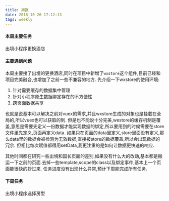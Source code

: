 ```yaml
---
title: 周报
date: 2018-10-26 17:12:13
tags: weekly
---
```


#### 本周主要任务

出境小程序更换酒店

#### 主要遇到问题

本周主要接了出境的更换酒店,同时在项目中新增了`wxstore`这个组件,目前已经和项目完美融合,也增加了之前一些不兼容的地方.
先介绍一下wxstore的使用环境:

1. 针对需要缓存的数据集中管理
2. 针对小程序原生数据绑定存在的不方便性
3. 跨页面数据共享

也就是说基本可以解决之前对vuex的需求,并且wxstore生成的对象也是挂载在全局的,所以vuex也可以获取的到.
但是也不能说十分完美,westore的缓存机制是覆盖,意思是需要先定义一份数据才能实现数据的绑定,所以要用到的时候需要在store文件里先定义,页面再定义data.
如果只在页面的data里定义,store里面没有定义,那么data里的数据会被检测为无效数据,直接被store的数据覆盖,所以会出现数据的冗余.
但相比每次赋值都得用setData,我更注重的是如何让数据更快速的响应.

其他时间都在研究一些出境和国长页面的差别,如果没有什么大的改动,基本都是搬运一下之前的页面.去掉一些template,scope的class以及绑定事件,基本上一个页面能很快的抄过来.
任务进度没有出现什么异常,预计下周能完成所有任务.

#### 下周任务

出境小程序选择房型
